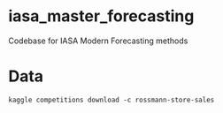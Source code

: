 # iasa_master_forecasting
Codebase for IASA Modern Forecasting methods

# Data

`kaggle competitions download -c rossmann-store-sales`
